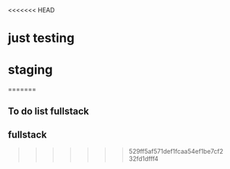 <<<<<<< HEAD
# just testing

# staging
=======
## To do list fullstack

## fullstack
>>>>>>> 529ff5af571def1fcaa54ef1be7cf232fd1dfff4
